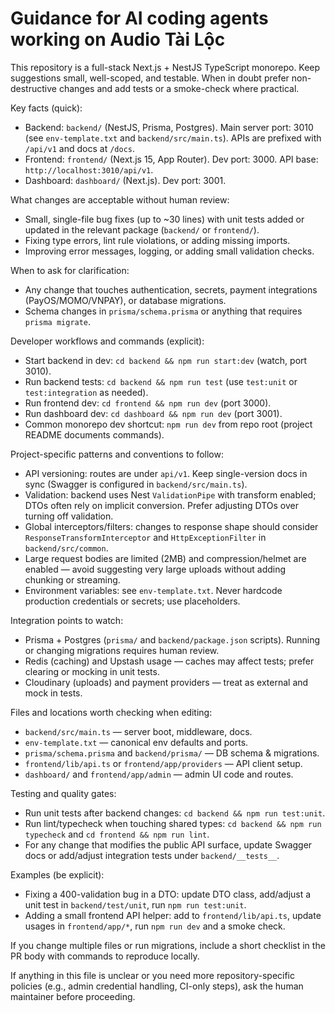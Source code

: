 
# Guidance for AI coding agents working on Audio Tài Lộc

This repository is a full-stack Next.js + NestJS TypeScript monorepo. Keep suggestions small, well-scoped, and testable. When in doubt prefer non-destructive changes and add tests or a smoke-check where practical.

Key facts (quick):
- Backend: `backend/` (NestJS, Prisma, Postgres). Main server port: 3010 (see `env-template.txt` and `backend/src/main.ts`). APIs are prefixed with `/api/v1` and docs at `/docs`.
- Frontend: `frontend/` (Next.js 15, App Router). Dev port: 3000. API base: `http://localhost:3010/api/v1`.
- Dashboard: `dashboard/` (Next.js). Dev port: 3001.

What changes are acceptable without human review:
- Small, single-file bug fixes (up to ~30 lines) with unit tests added or updated in the relevant package (`backend/` or `frontend/`).
- Fixing type errors, lint rule violations, or adding missing imports.
- Improving error messages, logging, or adding small validation checks.

When to ask for clarification:
- Any change that touches authentication, secrets, payment integrations (PayOS/MOMO/VNPAY), or database migrations.
- Schema changes in `prisma/schema.prisma` or anything that requires `prisma migrate`.

Developer workflows and commands (explicit):
- Start backend in dev: `cd backend && npm run start:dev` (watch, port 3010).
- Run backend tests: `cd backend && npm run test` (use `test:unit` or `test:integration` as needed).
- Run frontend dev: `cd frontend && npm run dev` (port 3000).
- Run dashboard dev: `cd dashboard && npm run dev` (port 3001).
- Common monorepo dev shortcut: `npm run dev` from repo root (project README documents commands).

Project-specific patterns and conventions to follow:
- API versioning: routes are under `api/v1`. Keep single-version docs in sync (Swagger is configured in `backend/src/main.ts`).
- Validation: backend uses Nest `ValidationPipe` with transform enabled; DTOs often rely on implicit conversion. Prefer adjusting DTOs over turning off validation.
- Global interceptors/filters: changes to response shape should consider `ResponseTransformInterceptor` and `HttpExceptionFilter` in `backend/src/common`.
- Large request bodies are limited (2MB) and compression/helmet are enabled — avoid suggesting very large uploads without adding chunking or streaming.
- Environment variables: see `env-template.txt`. Never hardcode production credentials or secrets; use placeholders.

Integration points to watch:
- Prisma + Postgres (`prisma/` and `backend/package.json` scripts). Running or changing migrations requires human review.
- Redis (caching) and Upstash usage — caches may affect tests; prefer clearing or mocking in unit tests.
- Cloudinary (uploads) and payment providers — treat as external and mock in tests.

Files and locations worth checking when editing:
- `backend/src/main.ts` — server boot, middleware, docs.
- `env-template.txt` — canonical env defaults and ports.
- `prisma/schema.prisma` and `backend/prisma/` — DB schema & migrations.
- `frontend/lib/api.ts` or `frontend/app/providers` — API client setup.
- `dashboard/` and `frontend/app/admin` — admin UI code and routes.

Testing and quality gates:
- Run unit tests after backend changes: `cd backend && npm run test:unit`.
- Run lint/typecheck when touching shared types: `cd backend && npm run typecheck` and `cd frontend && npm run lint`.
- For any change that modifies the public API surface, update Swagger docs or add/adjust integration tests under `backend/__tests__`.

Examples (be explicit):
- Fixing a 400-validation bug in a DTO: update DTO class, add/adjust a unit test in `backend/test/unit`, run `npm run test:unit`.
- Adding a small frontend API helper: add to `frontend/lib/api.ts`, update usages in `frontend/app/*`, run `npm run dev` and a smoke check.

If you change multiple files or run migrations, include a short checklist in the PR body with commands to reproduce locally.

If anything in this file is unclear or you need more repository-specific policies (e.g., admin credential handling, CI-only steps), ask the human maintainer before proceeding.
